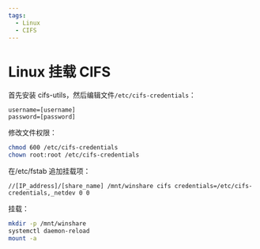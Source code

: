 ```yaml
---
tags:
  - Linux
  - CIFS
---
```


# Linux 挂载 CIFS

首先安装 cifs-utils，然后编辑文件`/etc/cifs-credentials`：

```
username=[username]
password=[password]
```

修改文件权限：

```bash
chmod 600 /etc/cifs-credentials
chown root:root /etc/cifs-credentials
```

在/etc/fstab 追加挂载项：

```
//[IP_address]/[share_name] /mnt/winshare cifs credentials=/etc/cifs-credentials,_netdev 0 0
```

挂载：

```bash
mkdir -p /mnt/winshare
systemctl daemon-reload
mount -a
```
